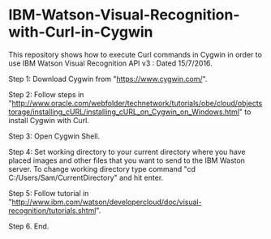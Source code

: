 # IBM-Watson-Visual-Recognition-with-Curl-in-Cygwin
This repository shows how to execute Curl commands in Cygwin in order to use IBM Watson Visual Recognition API v3 : Dated 15/7/2016.

Step 1: Download Cygwin from "https://www.cygwin.com/".

Step 2: Follow steps in "http://www.oracle.com/webfolder/technetwork/tutorials/obe/cloud/objectstorage/installing_cURL/installing_cURL_on_Cygwin_on_Windows.html" to install Cygwin with Curl.

Step 3: Open Cygwin Shell.

Step 4: Set working directory to your current directory where you have placed images and other files that you want to send to the IBM Waston server.
        To change working directory type command "cd C:/Users/Sam/CurrentDirectory" and hit enter.
        
Step 5: Follow tutorial in "http://www.ibm.com/watson/developercloud/doc/visual-recognition/tutorials.shtml".

Step 6. End. 
